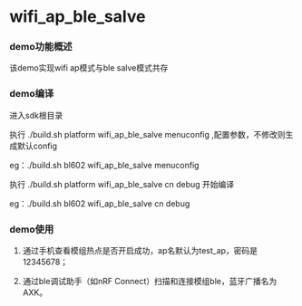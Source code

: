 # wifi_ap_ble_salve



### demo功能概述

该demo实现wifi ap模式与ble salve模式共存


### demo编译

进入sdk根目录

执行 ./build.sh platform wifi_ap_ble_salve menuconfig ,配置参数，不修改则生成默认config

eg：./build.sh bl602 wifi_ap_ble_salve menuconfig

执行 ./build.sh platform wifi_ap_ble_salve cn debug 开始编译

eg：./build.sh bl602 wifi_ap_ble_salve cn debug



### demo使用

1. 通过手机查看模组热点是否开启成功，ap名默认为test_ap，密码是12345678；

2. 通过ble调试助手（如nRF Connect）扫描和连接模组ble，蓝牙广播名为AXK。







